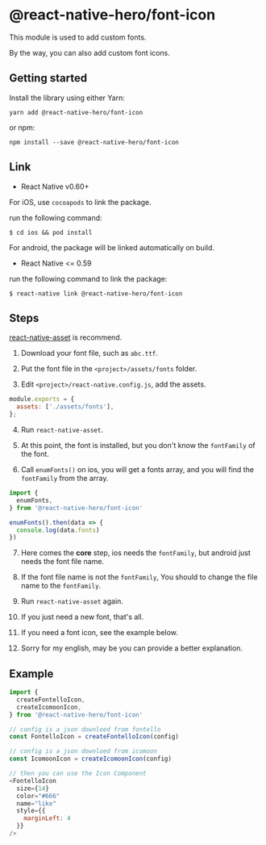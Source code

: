 # @react-native-hero/font-icon

This module is used to add custom fonts.

By the way, you can also add custom font icons.

## Getting started

Install the library using either Yarn:

```
yarn add @react-native-hero/font-icon
```

or npm:

```
npm install --save @react-native-hero/font-icon
```

## Link

- React Native v0.60+

For iOS, use `cocoapods` to link the package.

run the following command:

```
$ cd ios && pod install
```

For android, the package will be linked automatically on build.

- React Native <= 0.59

run the following command to link the package:

```
$ react-native link @react-native-hero/font-icon
```

## Steps

[react-native-asset](https://github.com/unimonkiez/react-native-asset) is recommend.

1. Download your font file, such as `abc.ttf`.

2. Put the font file in the `<project>/assets/fonts` folder.

3. Edit `<project>/react-native.config.js`, add the assets.

```js
module.exports = {
  assets: ['./assets/fonts'],
};
```

4. Run `react-native-asset`.

5. At this point, the font is installed, but you don't know the `fontFamily` of the font.

6. Call `enumFonts()` on ios, you will get a fonts array, and you will find the `fontFamily` from the array.

```js
import {
  enumFonts,
} from '@react-native-hero/font-icon'

enumFonts().then(data => {
  console.log(data.fonts)
})
```

7. Here comes the **core** step, ios needs the `fontFamily`, but android just needs the font file name.

8. If the font file name is not the `fontFamily`, You should to change the file name to the `fontFamily`.

13. Run `react-native-asset` again.

14. If you just need a new font, that's all.

15. If you need a font icon, see the example below.

16. Sorry for my english, may be you can provide a better explanation.

## Example

```js
import {
  createFontelloIcon,
  createIcomoonIcon,
} from '@react-native-hero/font-icon'

// config is a json downloed from fontello
const FontelloIcon = createFontelloIcon(config)

// config is a json downloed from icomoon
const IcomoonIcon = createIcomoonIcon(config)

// then you can use the Icon Component
<FontelloIcon
  size={14}
  color="#666"
  name="like"
  style={{
    marginLeft: 4
  }}
/>
```